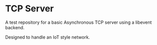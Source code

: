 
# TCP Server

A test repository for a basic Asynchronous TCP server using a libevent backend.

Designed to handle an IoT style network.

